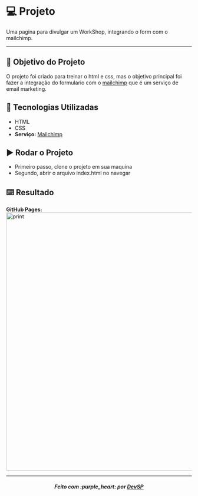 # :computer: Projeto

Uma pagina para divulgar um WorkShop, integrando o form com o mailchimp.

---

## :dart: Objetivo do Projeto

O projeto foi criado para treinar o html e css, mas o objetivo principal foi fazer a integração do formulario com o [mailchimp](https://mailchimp.com/) que é um serviço de email marketing.

## :rocket: Tecnologias Utilizadas

* HTML
* CSS
* **Serviço:** [Mailchimp](https://mailchimp.com/)

## :arrow_forward: Rodar o Projeto

* Primeiro passo, clone o projeto em sua maquina
* Segundo, abrir o arquivo index.html no navegar

## :keyboard: Resultado

**GitHub Pages:** 
<img src="https://raw.githubusercontent.com/devalves20/pagina-de-captura/master/images/print.png" alt="print" width="700"/>

---

<h5 align='center' >Feito com :purple_heart: por <a href="https://github.com/devsp011" target="_blank">DevSP</a> </h5>
